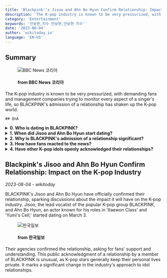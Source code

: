 ```yaml
---
title: 'Blackpink''s Jisoo and Ahn Bo Hyun Confirm Relationship: Impact on the K-pop Industry'
description: 'The K-pop industry is known to be very pressurized, with demanding fans and management companies trying to monitor every aspect of a singer''s life, so BLACKPINK''s admission of a relationship has shaken up the K-pop world.'
category: 'Entertainment'
keywords: '안보현,지수 안보현,안보현 지수'
date: '2023-08-04'
author: 'wikitoday.io'
language: 'EN-US'
---
```


## Summary



<figure>
    <img src="https://ichef.bbci.co.uk/news/1024/branded_korean/083d/live/213f4c70-326b-11ee-9edf-f5e2f1f9bf2a.jpg" alt="BBC News 코리아" />
    <figcaption>
        <h4> from BBC News 코리아</h4>
    </figcaption>
</figure>


The K-pop industry is known to be very pressurized, with demanding fans and management companies trying to monitor every aspect of a singer's life, so BLACKPINK's admission of a relationship has shaken up the K-pop world.


    ## QnA

    
<details>
        <summary><b>0. Who is dating in BLACKPINK?</b></summary>
        Jisoo, the lead vocalist of BLACKPINK, is dating Ahn Bo Hyun, an actor known for his roles in 'Itaewon Class' and 'Yumi's Cell.'
    </details>
    
<details>
        <summary><b>1. When did Jisoo and Ahn Bo Hyun start dating?</b></summary>
        Jisoo and Ahn Bo Hyun started dating on March 3.
    </details>
    
<details>
        <summary><b>2. Why is BLACKPINK's admission of a relationship significant?</b></summary>
        The K-pop industry is known for pressuring its idols to keep their personal lives private. This public acknowledgment of a relationship by Jisoo is unusual and marks a change in the industry's approach to idol relationships.
    </details>
    
<details>
        <summary><b>3. How have fans reacted to the news?</b></summary>
        Fans have generally reacted positively to the news, showing support and congratulations to Jisoo and Ahn Bo Hyun.
    </details>
    
<details>
        <summary><b>4. Have other K-pop idols openly acknowledged their relationships?</b></summary>
        While some members of other popular K-pop groups have publicly acknowledged relationships in recent years, it is still rare for K-pop stars to discuss their personal lives.
    </details>
    


## Blackpink's Jisoo and Ahn Bo Hyun Confirm Relationship: Impact on the K-pop Industry

_2023-08-04 - wikitoday_

BLACKPINK's Jisoo and Ahn Bo Hyun have officially confirmed their relationship, sparking discussions about the impact it will have on the K-pop industry. Jisoo, the lead vocalist of the popular K-pop group BLACKPINK, and Ahn Bo Hyun, an actor known for his roles in 'Itaewon Class' and 'Yumi's Cell,' started dating on March 3.


<figure>
    <img src="https://newsimg-hams.hankookilbo.com/2023/08/04/35a04e0d-5e72-444d-8d3b-64784d69ccda.jpg?t=20230804150610" alt="한국일보" />
    <figcaption>
        <h4> from 한국일보</h4>
    </figcaption>
</figure>


Their agencies confirmed the relationship, asking for fans' support and understanding. This public acknowledgment of a relationship by a member of BLACKPINK is unusual, as K-pop stars generally keep their personal lives private. It marks a significant change in the industry's approach to idol relationships.
